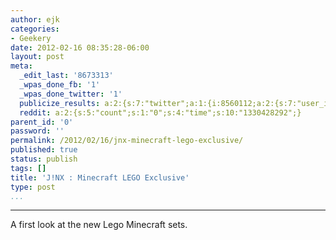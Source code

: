 ```yaml
---
author: ejk
categories:
- Geekery
date: 2012-02-16 08:35:28-06:00
layout: post
meta:
  _edit_last: '8673313'
  _wpas_done_fb: '1'
  _wpas_done_twitter: '1'
  publicize_results: a:2:{s:7:"twitter";a:1:{i:8560112;a:2:{s:7:"user_id";s:3:"ejk";s:7:"post_id";s:18:"170139236337586177";}}s:2:"fb";a:1:{i:722852376;a:2:{s:7:"user_id";s:9:"722852376";s:7:"post_id";s:17:"10150544362882377";}}}
  reddit: a:2:{s:5:"count";s:1:"0";s:4:"time";s:10:"1330428292";}
parent_id: '0'
password: ''
permalink: /2012/02/16/jnx-minecraft-lego-exclusive/
published: true
status: publish
tags: []
title: 'J!NX : Minecraft LEGO Exclusive'
type: post
...
```

---

A first look at the new Lego Minecraft sets.

